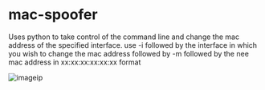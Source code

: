 # mac-spoofer
Uses python to take control of the command line and change the mac address of the specified interface.
use -i followed by the interface in which you wish to change the mac address followed by -m followed by the nee mac address in xx:xx:xx:xx:xx:xx format

![image](https://github.com/b-giblin/mac-spoofer/assets/91639287/abadb47f-aa26-40e7-adfa-986555e49560)ip

